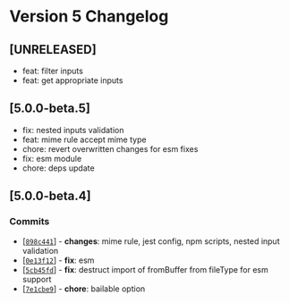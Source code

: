 # Version 5 Changelog

## [UNRELEASED]
- feat: filter inputs
- feat: get appropriate inputs

## [5.0.0-beta.5]
- fix: nested inputs validation
- feat: mime rule accept mime type
- chore: revert overwritten changes for esm fixes
- fix: esm module
- chore: deps update

## [5.0.0-beta.4]

### Commits
* [[`898c441`](https://github.com/bitnbytesio/node-input-validator/commit/898c441)] - **changes**: mime rule, jest config, npm scripts, nested input validation
* [[`0e13f12`](https://github.com/bitnbytesio/node-input-validator/commit/0e13f12)] - **fix**: esm
* [[`5cb45fd`](https://github.com/bitnbytesio/node-input-validator/commit/5cb45fd)] - **fix**: destruct import of fromBuffer from fileType for esm support
* [[`7e1cbe9`](https://github.com/bitnbytesio/node-input-validator/commit/7e1cbe9)] - **chore**: bailable option
